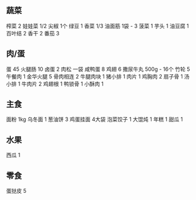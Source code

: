 ## 蔬菜

榨菜 2
娃娃菜 1/2
尖椒 1个
绿豆 1
香菜 1/3
油面筋 1袋 - 3
菠菜 1
芋头 1
油豆腐 1
百叶结 2
香干 2
番茄 3

## 肉/蛋

蛋 45
火腿肠 10
卤蛋 2
肉松 一袋
咸鸭蛋 8
鸡翅 6
撒尿牛丸 500g - 16个
竹轮 5
午餐肉 1
金华火腿 5
骨肉相连 2
牛腿肉块 1
猪小排 1
肉片 1
鸡胸肉 2
扇子骨 1
汤小排 1
牛肉片 2
鸡翅根 1
鸭锁骨 1
小酥肉 1

## 主食

面粉 1kg
乌冬面 1
葱油饼 3
鸡蛋挂面 4大袋
泡菜饺子 1
大馄炖 1
年糕 1
甜瓜 1

## 水果

西瓜 1

## 零食

蛋挞皮 5